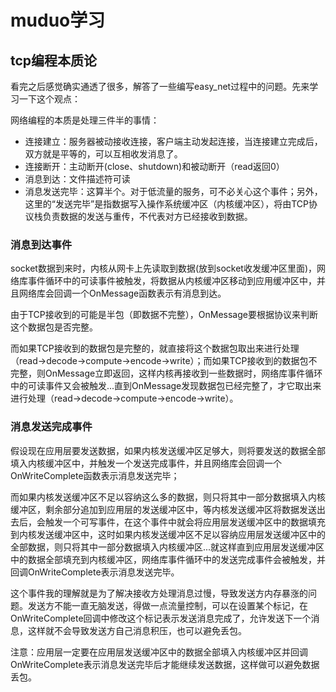 # muduo学习

## tcp编程本质论
看完之后感觉确实通透了很多，解答了一些编写easy_net过程中的问题。先来学习一下这个观点：

网络编程的本质是处理三件半的事情：
- 连接建立：服务器被动接收连接，客户端主动发起连接，当连接建立完成后，双方就是平等的，可以互相收发消息了。
- 连接断开：主动断开(close、shutdown)和被动断开（read返回0）
- 消息到达：文件描述符可读
- 消息发送完毕：这算半个。对于低流量的服务，可不必关心这个事件；另外，这里的“发送完毕”是指数据写入操作系统缓冲区（内核缓冲区），将由TCP协议栈负责数据的发送与重传，不代表对方已经接收到数据。

### 消息到达事件
socket数据到来时，内核从网卡上先读取到数据(放到socket收发缓冲区里面)，网络库事件循环中的可读事件被触发，将数据从内核缓冲区移动到应用缓冲区中，并且网络库会回调一个OnMessage函数表示有消息到达。

由于TCP接收到的可能是半包（即数据不完整），OnMessage要根据协议来判断这个数据包是否完整。

而如果TCP接收到的数据包是完整的，就直接将这个数据包取出来进行处理（read->decode->compute->encode->write）；而如果TCP接收到的数据包不完整，则OnMessage立即返回，这样内核再接收到一些数据时，网络库事件循环中的可读事件又会被触发...直到OnMessage发现数据包已经完整了，才它取出来进行处理（read->decode->compute->encode->write）。

### 消息发送完成事件
假设现在应用层要发送数据，如果内核发送缓冲区足够大，则将要发送的数据全部填入内核缓冲区中，并触发一个发送完成事件，并且网络库会回调一个OnWriteComplete函数表示消息发送完毕；

而如果内核发送缓冲区不足以容纳这么多的数据，则只将其中一部分数据填入内核缓冲区，剩余部分追加到应用层的发送缓冲区中，等内核发送缓冲区将数据发送出去后，会触发一个可写事件，在这个事件中就会将应用层发送缓冲区中的数据填充到内核发送缓冲区中，这时如果内核发送缓冲区不足以容纳应用层发送缓冲区中的全部数据，则只将其中一部分数据填入内核缓冲区...就这样直到应用层发送缓冲区中的数据全部填充到内核缓冲区，网络库事件循环中的发送完成事件会被触发，并回调OnWriteComplete表示消息发送完毕。

这个事件我的理解就是为了解决接收方处理消息过慢，导致发送方内存暴涨的问题。发送方不能一直无脑发送，得做一点流量控制，可以在设置某个标记，在OnWriteComplete回调中修改这个标记表示发送消息完成了，允许发送下一个消息，这样就不会导致发送方自己消息积压，也可以避免丢包。

注意：应用层一定要在应用层发送缓冲区中的数据全部填入内核缓冲区并回调OnWriteComplete表示消息发送完毕后才能继续发送数据，这样做可以避免数据丢包。